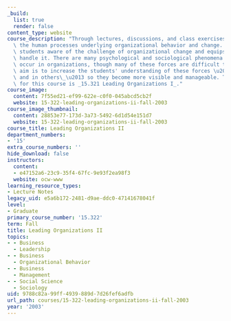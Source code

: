 ```yaml
---
_build:
  list: true
  render: false
content_type: website
course_description: "Through lectures, discussions, and class exercises, 15.322 analyzes\
  \ the human processes underlying organizational behavior and change. The class makes\
  \ students aware of the challenge of organizational change and equips them to better\
  \ handle it. There are many psychological and sociological phenomena that regularly\
  \ occur in organizations, though many of these forces are difficult to see. The\
  \ aim is to increase the students' understanding of these forces \u2013 in themselves\
  \ and in others\_\u2013 so they become more visible and manageable. The prerequisite\
  \ for this course is _15.321 Leading Organizations I_."
course_image:
  content: 7f55ed21-ef99-622e-c0f0-045abcd5cb2f
  website: 15-322-leading-organizations-ii-fall-2003
course_image_thumbnail:
  content: 28853e77-173d-3a73-5492-6d1d54e151d7
  website: 15-322-leading-organizations-ii-fall-2003
course_title: Leading Organizations II
department_numbers:
- '15'
extra_course_numbers: ''
hide_download: false
instructors:
  content:
  - e47152a6-23c9-35f4-67fc-9e93f2ea98f3
  website: ocw-www
learning_resource_types:
- Lecture Notes
legacy_uid: e5a6b172-2481-d9ae-ddc0-47141678041f
level:
- Graduate
primary_course_number: '15.322'
term: Fall
title: Leading Organizations II
topics:
- - Business
  - Leadership
- - Business
  - Organizational Behavior
- - Business
  - Management
- - Social Science
  - Sociology
uid: 9788c82a-99ff-4939-889d-7d26fef6adfb
url_path: courses/15-322-leading-organizations-ii-fall-2003
year: '2003'
---
```

